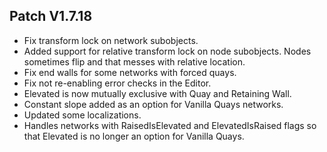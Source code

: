 ﻿## Patch V1.7.18
* Fix transform lock on network subobjects.
* Added support for relative transform lock on node subobjects. Nodes sometimes flip and that messes with relative location.
* Fix end walls for some networks with forced quays.
* Fix not re-enabling error checks in the Editor.
* Elevated is now mutually exclusive with Quay and Retaining Wall.
* Constant slope added as an option for Vanilla Quays networks.
* Updated some localizations.
* Handles networks with RaisedIsElevated and ElevatedIsRaised flags so that Elevated is no longer an option for Vanilla Quays.